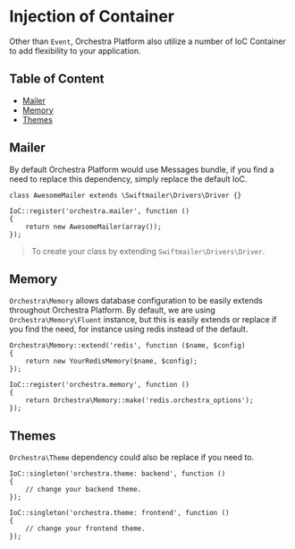 # Injection of Container

Other than `Event`, Orchestra Platform also utilize a number of IoC Container to add flexibility to your application.

## Table of Content

* [Mailer](#mailer)
* [Memory](#memory)
* [Themes](#themes)

<a name="mailer"></a>
## Mailer

By default Orchestra Platform would use Messages bundle, if you find a need to replace this dependency, simply replace the default IoC.

	class AwesomeMailer extends \Swiftmailer\Drivers\Driver {}

	IoC::register('orchestra.mailer', function ()
	{
		return new AwesomeMailer(array());
	});

> To create your class by extending `Swiftmailer\Drivers\Driver`.

<a name="memory"></a>
## Memory

`Orchestra\Memory` allows database configuration to be easily extends throughout Orchestra Platform. By default, we are using `Orchestra\Memory\Fluent` instance, but this is easily extends or replace if you find the need, for instance using redis instead of the default.

	Orchestra\Memory::extend('redis', function ($name, $config)
	{
		return new YourRedisMemory($name, $config);
	});
	
	IoC::register('orchestra.memory', function ()
	{
		return Orchestra\Memory::make('redis.orchestra_options');
	});

<a name="themes"></a>
## Themes

`Orchestra\Theme` dependency could also be replace if you need to.

	IoC::singleton('orchestra.theme: backend', function ()
	{
		// change your backend theme.
	});
	
	IoC::singleton('orchestra.theme: frontend', function ()
	{
		// change your frontend theme.
	});

	
